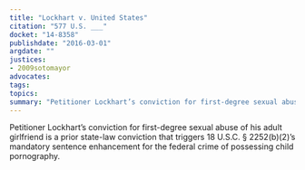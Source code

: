 ```yaml
---
title: "Lockhart v. United States"
citation: "577 U.S. ___"
docket: "14-8358"
publishdate: "2016-03-01"
argdate: ""
justices:
- 2009sotomayor
advocates:
tags:
topics:
summary: "Petitioner Lockhart’s conviction for first-degree sexual abuse of his adult girlfriend is a prior state-law conviction that triggers 18 U.S.C. § 2252(b)(2)’s mandatory sentence enhancement for the federal crime of possessing child pornography."
---
```

Petitioner Lockhart’s conviction for first-degree sexual abuse of his adult girlfriend is a prior state-law conviction that triggers 18 U.S.C. § 2252(b)(2)’s mandatory sentence enhancement for the federal crime of possessing child pornography.

